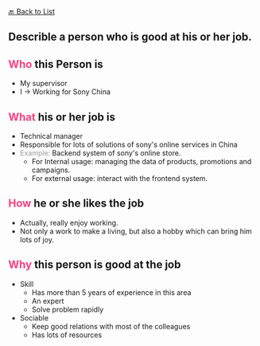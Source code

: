 [🔙 Back to List](../index.md)

## Describle a person who is good at his or her job.

## <font color=#FF4081>Who</font> this Person is
- My supervisor
- I -> Working for Sony China

## <font color=#FF4081>What</font> his or her job is
- Technical manager
- Responsible for lots of solutions of sony's online services in China
- <font color=#999999>Example:</font> Backend system of sony's online store.
  - For Internal usage: managing the data of products, promotions and campaigns.
  - For external usage: interact with the frontend system.

## <font color=#FF4081>How</font> he or she likes the job
- Actually, really enjoy working.
- Not only a work to make a living, but also a hobby which can bring him lots of joy.

## <font color=#FF4081>Why</font> this person is good at the job
- Skill
  - Has more than 5 years of experience in this area
  - An expert
  - Solve problem rapidly
- Sociable
  - Keep good relations with most of the colleagues
  - Has lots of resources